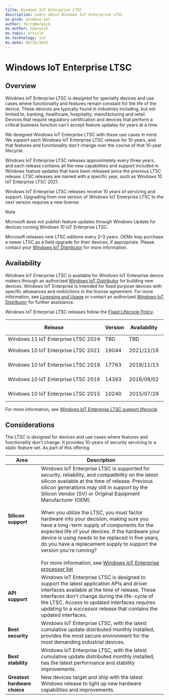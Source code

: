 ```yaml
---
title: Windows IoT Enterprise LTSC
description: Learn about Windows IoT Enterprise LTSC.
ms.prod: windows-iot
author: TerryWarwick
ms.author: twarwick
ms.topic: article
ms.technology: iot
ms.date: 08/16/2023
---
```


# Windows IoT Enterprise LTSC

## Overview

Windows IoT Enterprise LTSC is designed for specialty devices and use cases where functionality and features remain constant for the life of the device.  These devices are typically found in industries including, but not limited to, banking, healthcare, hospitality, manufacturing and retail. Devices that require regulatory certification and devices that perform a critical business function can't accept feature updates for years at a time.  

We designed Windows IoT Enterprise LTSC with these use cases in mind. We support each Windows IoT Enterprise LTSC release for 10 years, and that features and functionality don't change over the course of that 10-year lifecycle.

Windows IoT Enterprise LTSC releases approximately every three years, and each release contains all the new capabilities and support included in Windows feature updates that have been released since the previous LTSC release.  LTSC releases are named with a specific year, such as Windows 10 IoT Enterprise LTSC 2021.

Windows IoT Enterprise LTSC releases receive 10 years of servicing and support. Upgrading from one version of Windows IoT Enterprise LTSC to the next version requires a new license.

> [!NOTE]
> Microsoft does not publish feature updates through Windows Update for devices running Windows 10 IoT Enterprise LTSC.
>
> Microsoft releases new LTSC editions every 2–3 years. OEMs may purchase a newer LTSC as a field upgrade for their devices, if appropriate. Please contact your [Windows IoT Distributor](https://aka.ms/IoTDistributorList) for more information.

## Availability

Windows IoT Enterprise LTSC is available for Windows IoT Enterprise device makers through an authorized [Windows IoT Distributor](https://aka.ms/IoTDistributorList) for building new devices. Windows IoT Enterprise is intended for fixed purpose devices with specific allowances and restrictions in the license agreement. For more information, see [Licensing and Usage](/windows/iot/iot-enterprise/commercialization/licensing) or contact an authorized [Windows IoT Distributor](https://aka.ms/IoTDistributorList) for further assistance.

Windows IoT Enterprise LTSC releases follow the [Fixed Lifecycle Policy](/lifecycle/policies/fixed).

| Release                             | Version | Availability | End of Servicing | Update History | Update Catalog |
| ----------------------------------- | ------- | ------------ | ---------------- | -------------- | -------------- |
| Windows&nbsp;11&nbsp;IoT&nbsp;Enterprise&nbsp;LTSC&nbsp;2024 | TBD   | TBD | TBD | TBD | TBD |
| Windows&nbsp;10&nbsp;IoT&nbsp;Enterprise&nbsp;LTSC&nbsp;2021 | 19044   | 2021/11/16 | 2032/01/13 | [LTSC&nbsp;2021(21H2) update&nbsp;history](https://support.microsoft.com/help/5008339)  | [Updates&nbsp;for&nbsp;x64](https://www.catalog.update.microsoft.com/Search.aspx?q=Cumulative%20Update%20for%20Windows%2010%20Version%2021H2%20for%20x64) [Updates&nbsp;for&nbsp;Arm64](https://www.catalog.update.microsoft.com/Search.aspx?q=Cumulative%20Update%20for%20Windows%2010%20Version%2021H2%20for%20Arm64) |
| Windows&nbsp;10&nbsp;IoT&nbsp;Enterprise&nbsp;LTSC&nbsp;2019 | 17763   | 2018/11/13 | 2029/01/09 | [LTSC&nbsp;2019(1809) update&nbsp;history](https://support.microsoft.com/help/4464619)   | [Updates&nbsp;for&nbsp;x64](https://www.catalog.update.microsoft.com/Search.aspx?q=Cumulative%20Update%20for%20Windows%2010%20Version%201809%20for%20x64) [Updates&nbsp;for&nbsp;Arm64](https://www.catalog.update.microsoft.com/Search.aspx?q=Cumulative%20Update%20for%20Windows%2010%20Version%201809%20for%20Arm64) |
| Windows&nbsp;10&nbsp;IoT&nbsp;Enterprise&nbsp;LTSC&nbsp;2016 | 14393   | 2016/08/02 | 2026/10/13 | [LTSC&nbsp;2016(1607) update&nbsp;history](https://support.microsoft.com/help/4000825)  | [Updates&nbsp;for&nbsp;x64](https://www.catalog.update.microsoft.com/Search.aspx?q=Cumulative%20Update%20for%20Windows%2010%20Version%201607%20for%20x64)  [Updates&nbsp;for&nbsp;x86](https://www.catalog.update.microsoft.com/Search.aspx?q=Cumulative%20Update%20for%20Windows%2010%20Version%201607%20for%20x86) |
| Windows&nbsp;10&nbsp;IoT&nbsp;Enterprise&nbsp;LTSC&nbsp;2015 | 10240   | 2015/07/29 | 2025/10/14 | [LTSC&nbsp;2015(1507) update&nbsp;history](https://support.microsoft.com/help/4000823)  | [Updates&nbsp;for&nbsp;x64](https://www.catalog.update.microsoft.com/Search.aspx?q=Cumulative%20Update%20for%20Windows%2010%20Version%201507%20for%20x64)  [Updates&nbsp;for&nbsp;x86](https://www.catalog.update.microsoft.com/Search.aspx?q=Cumulative%20Update%20for%20Windows%2010%20Version%201507%20for%20x86) |

For more information, see [Windows IoT Enterprise LTSC support lifecycle](/lifecycle/products/?terms=Windows%20IoT%20Enterprise%20LTS).

## Considerations

The LTSC is designed for devices and use cases where features and functionality don't change. It provides 10-years of security servicing to a static feature set. As part of this offering

| Area | Description |
| --- | --- |
| **Silicon support** | Windows IoT Enterprise LTSC is supported for security, reliability, and compatibility on the latest silicon available at the time of release.  Previous silicon generations may still in support by the Silicon Vendor (SV) or Original Equipment Manufacturer (OEM). </br></br>When you utilize the LTSC, you must factor hardware into your decision, making sure you have a long-term supply of components for the expected life of your devices. If the hardware your device is using needs to be replaced in five years, do you have a replacement supply to support the version you're running?</br></br>For more information, see [Windows IoT Enterprise processor list](/windows/iot/iot-enterprise/hardware/hardware_requirements#processor) |
| **API support** | Windows IoT Enterprise LTSC is designed to support the latest application APIs and driver interfaces available at the time of release.  These interfaces don't change during the life-cycle of the LTSC. Access to updated interfaces requires updating to a successor release that contains the updated interfaces. |
| **Best security** | Windows IoT Enterprise LTSC, with the latest cumulative update distributed monthly installed, provides the most secure environment for the most demanding industrial devices. |
| **Best stability** | Windows IoT Enterprise LTSC, with the latest cumulative update distributed monthly installed, has the latest performance and stability improvements. |
| **Greatest hardware choice** | New devices target and ship with the latest Windows release to light up new hardware capabilities and improvements. |
